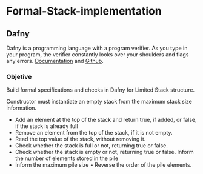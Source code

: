# Formal-Stack-implementation

## Dafny
Dafny is a programming language with a program verifier. As you type in your program, the verifier constantly looks over your shoulders and flags any errors.
[Documentation](https://rise4fun.com/Dafny/tutorialcontent) and [Github](https://github.com/dafny-lang/dafny).


### Objetive

Build formal specifications and checks in Dafny for Limited Stack structure.



Constructor must instantiate an empty stack from the maximum stack size information. 

- Add an element at the top of the stack and return true, if added, or false, if the stack is already full 
- Remove an element from the top of the stack, if it is not empty. 
- Read the top value of the stack, without removing it. 
- Check whether the stack is full or not, returning true or false. 
- Check whether the stack is empty or not, returning true or false. Inform the number of elements stored in the pile 
- Inform the maximum pile size • Reverse the order of the pile elements.
